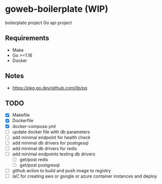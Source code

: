 # goweb-boilerplate (WIP)

boilerplate project Go api project

## Requirements

- Make
- Go >=1.16
- Docker

## Notes

- <https://pkg.go.dev/github.com/lib/pq>

## TODO

- [x] Makefile
- [x] Dockerfile
- [x] docker-compose.yml
- [ ] update docker file with db parameters
- [ ] add minimal endpoint for health check
- [ ] add minimal db drivers for postrgesql
- [ ] add minimal db drivers for redis
- [ ] add minimal endpoints testing db drivers
  - [ ] get/post redis
  - [ ] get/post postgresql
- [ ] github action to build and push image to registry
- [ ] IaC for creating aws or google or azure container instances and deploy

